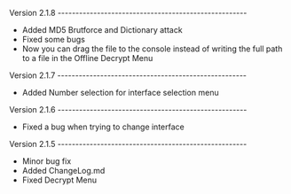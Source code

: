 Version 2.1.8 -----------------------------------------------------
  - Added MD5 Brutforce and Dictionary attack
  - Fixed some bugs
  - Now you can drag the file to the console instead of writing the full path to a file in the Offline Decrypt Menu

Version 2.1.7 -----------------------------------------------------
  - Added Number selection for interface selection menu

Version 2.1.6 -----------------------------------------------------
  - Fixed a bug when trying to change interface

Version 2.1.5 -----------------------------------------------------
  - Minor bug fix
  - Added ChangeLog.md
  - Fixed Decrypt Menu
